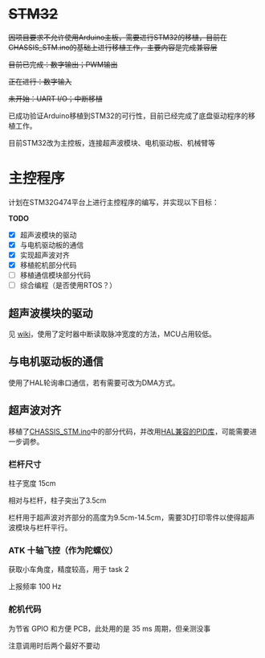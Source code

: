 # ~~STM32~~
~~因项目要求不允许使用Arduino主板，需要进行STM32的移植，目前在CHASSIS_STM.ino的基础上进行移植工作，主要内容是完成兼容层~~

~~目前已完成：数字输出；PWM输出~~

~~正在进行：数字输入~~

~~未开始：UART I/O；中断移植~~

已成功验证Arduino移植到STM32的可行性，目前已经完成了底盘驱动程序的移植工作。

目前STM32改为主控板，连接超声波模块、电机驱动板、机械臂等

# 主控程序
计划在STM32G474平台上进行主控程序的编写，并实现以下目标：

**TODO**
- [x] 超声波模块的驱动
- [x] 与电机驱动板的通信
- [x] 实现超声波对齐
- [x] 移植舵机部分代码
- [ ] 移植通信模块部分代码
- [ ] 综合编程（是否使用RTOS？）
## 超声波模块的驱动
见 [wiki](https://github.com/ray24777/tdps2023/wiki/%E8%B6%85%E5%A3%B0%E6%B3%A2%E6%B5%8B%E8%B7%9D-STM32%E5%AE%9E%E7%8E%B0-%E4%BE%A7%E9%9D%A2%E5%AF%B9%E9%BD%90)，使用了定时器中断读取脉冲宽度的方法，MCU占用较低。
## 与电机驱动板的通信
使用了HAL轮询串口通信，若有需要可改为DMA方式。

## 超声波对齐
移植了[CHASSIS_STM.ino](../Arduino/CHASSIS_STM/CHASSIS_STM.ino)中的部分代码，并改用[HAL兼容的PID库](https://github.com/Majid-Derhambakhsh/PID-Library)，可能需要进一步调参。

### 栏杆尺寸
柱子宽度 15cm

相对与栏杆，柱子突出了3.5cm

栏杆用于超声波对齐部分的高度为9.5cm-14.5cm，需要3D打印零件以使得超声波模块与栏杆平行。

### ATK 十轴飞控（作为陀螺仪）

获取小车角度，精度较高，用于 task 2

上报频率 100 Hz

### 舵机代码

为节省 GPIO 和方便 PCB，此处用的是 35 ms 周期，但亲测没事

注意调用时后两个最好不要动
